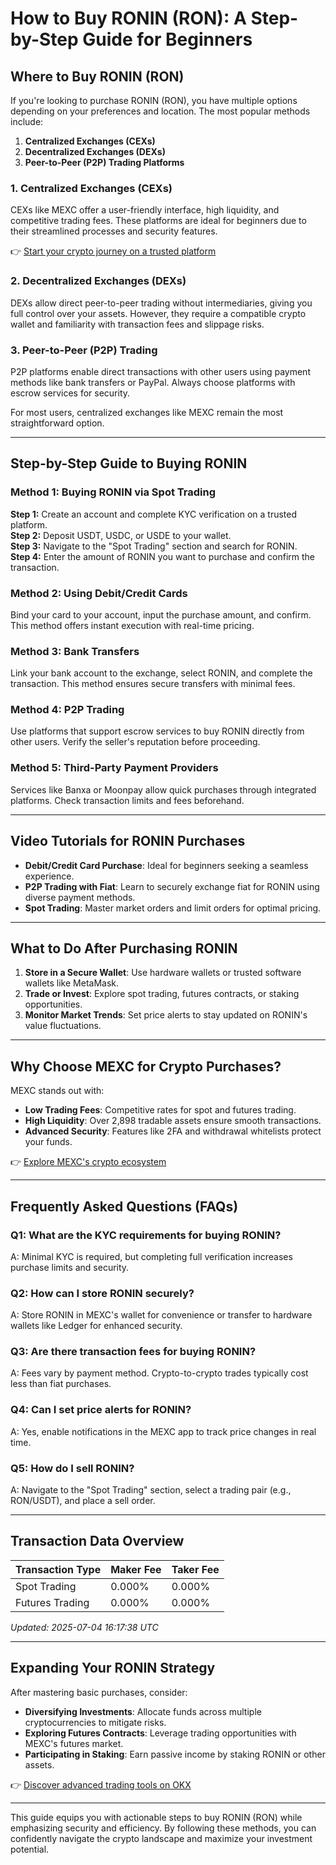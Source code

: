 # How to Buy RONIN (RON): A Step-by-Step Guide for Beginners

## Where to Buy RONIN (RON)

If you're looking to purchase RONIN (RON), you have multiple options depending on your preferences and location. The most popular methods include:

1. **Centralized Exchanges (CEXs)**  
2. **Decentralized Exchanges (DEXs)**  
3. **Peer-to-Peer (P2P) Trading Platforms**

### 1. Centralized Exchanges (CEXs)  
CEXs like MEXC offer a user-friendly interface, high liquidity, and competitive trading fees. These platforms are ideal for beginners due to their streamlined processes and security features.  

👉 [Start your crypto journey on a trusted platform](https://bit.ly/okx-bonus)  

### 2. Decentralized Exchanges (DEXs)  
DEXs allow direct peer-to-peer trading without intermediaries, giving you full control over your assets. However, they require a compatible crypto wallet and familiarity with transaction fees and slippage risks.  

### 3. Peer-to-Peer (P2P) Trading  
P2P platforms enable direct transactions with other users using payment methods like bank transfers or PayPal. Always choose platforms with escrow services for security.  

For most users, centralized exchanges like MEXC remain the most straightforward option.

---

## Step-by-Step Guide to Buying RONIN

### Method 1: Buying RONIN via Spot Trading  
**Step 1:** Create an account and complete KYC verification on a trusted platform.  
**Step 2:** Deposit USDT, USDC, or USDE to your wallet.  
**Step 3:** Navigate to the "Spot Trading" section and search for RONIN.  
**Step 4:** Enter the amount of RONIN you want to purchase and confirm the transaction.  

### Method 2: Using Debit/Credit Cards  
Bind your card to your account, input the purchase amount, and confirm. This method offers instant execution with real-time pricing.  

### Method 3: Bank Transfers  
Link your bank account to the exchange, select RONIN, and complete the transaction. This method ensures secure transfers with minimal fees.  

### Method 4: P2P Trading  
Use platforms that support escrow services to buy RONIN directly from other users. Verify the seller's reputation before proceeding.  

### Method 5: Third-Party Payment Providers  
Services like Banxa or Moonpay allow quick purchases through integrated platforms. Check transaction limits and fees beforehand.  

---

## Video Tutorials for RONIN Purchases

- **Debit/Credit Card Purchase**: Ideal for beginners seeking a seamless experience.  
- **P2P Trading with Fiat**: Learn to securely exchange fiat for RONIN using diverse payment methods.  
- **Spot Trading**: Master market orders and limit orders for optimal pricing.  

---

## What to Do After Purchasing RONIN

1. **Store in a Secure Wallet**: Use hardware wallets or trusted software wallets like MetaMask.  
2. **Trade or Invest**: Explore spot trading, futures contracts, or staking opportunities.  
3. **Monitor Market Trends**: Set price alerts to stay updated on RONIN's value fluctuations.  

---

## Why Choose MEXC for Crypto Purchases?

MEXC stands out with:  
- **Low Trading Fees**: Competitive rates for spot and futures trading.  
- **High Liquidity**: Over 2,898 tradable assets ensure smooth transactions.  
- **Advanced Security**: Features like 2FA and withdrawal whitelists protect your funds.  

👉 [Explore MEXC's crypto ecosystem](https://bit.ly/okx-bonus)  

---

## Frequently Asked Questions (FAQs)

### Q1: What are the KYC requirements for buying RONIN?  
A: Minimal KYC is required, but completing full verification increases purchase limits and security.  

### Q2: How can I store RONIN securely?  
A: Store RONIN in MEXC's wallet for convenience or transfer to hardware wallets like Ledger for enhanced security.  

### Q3: Are there transaction fees for buying RONIN?  
A: Fees vary by payment method. Crypto-to-crypto trades typically cost less than fiat purchases.  

### Q4: Can I set price alerts for RONIN?  
A: Yes, enable notifications in the MEXC app to track price changes in real time.  

### Q5: How do I sell RONIN?  
A: Navigate to the "Spot Trading" section, select a trading pair (e.g., RON/USDT), and place a sell order.  

---

## Transaction Data Overview

| Transaction Type | Maker Fee | Taker Fee |  
|------------------|-----------|-----------|  
| Spot Trading     | 0.000%    | 0.000%    |  
| Futures Trading  | 0.000%    | 0.000%    |  

*Updated: 2025-07-04 16:17:38 UTC*  

---

## Expanding Your RONIN Strategy

After mastering basic purchases, consider:  
- **Diversifying Investments**: Allocate funds across multiple cryptocurrencies to mitigate risks.  
- **Exploring Futures Contracts**: Leverage trading opportunities with MEXC's futures market.  
- **Participating in Staking**: Earn passive income by staking RONIN or other assets.  

👉 [Discover advanced trading tools on OKX](https://bit.ly/okx-bonus)  

---

This guide equips you with actionable steps to buy RONIN (RON) while emphasizing security and efficiency. By following these methods, you can confidently navigate the crypto landscape and maximize your investment potential.